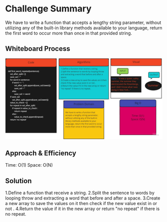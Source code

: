 # Challenge Summary
<!-- Description of the challenge -->
We have to write a function that accepts a lengthy string parameter, without utilizing any of the built-in library methods available to your language, return the first word to occur more than once in that provided string.
## Whiteboard Process
<!-- Embedded whiteboard image -->
![](../../../img/ch31.jpg)
## Approach & Efficiency
<!-- What approach did you take? Why? What is the Big O space/time for this approach? -->
Time: O(1)
Space: O(N)
## Solution
<!-- Show how to run your code, and examples of it in action -->


1.Define a function that receive a string.
2.Split the sentence to words by looping throw and extracting a word that before and after a space.
3.Create a new array to save the values on it then check if the new value exist in or not .
4.Return the value if it in the new array or return "no repeat" if there is no repeat.